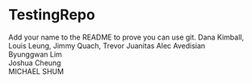 # TestingRepo
Add your name to the README to prove you can use git.
Dana Kimball, 
Louis Leung,
Jimmy Quach,
Trevor Juanitas
Alec Avedisian         
Byunggwan Lim          
Joshua Cheung         
MICHAEL SHUM 
